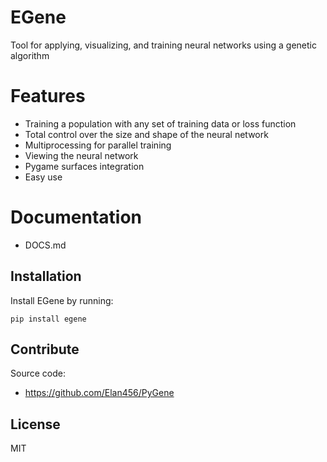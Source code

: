 # EGene

Tool for applying, visualizing, and training neural networks using 
a genetic algorithm

# Features


+ Training a population with any set of training data or loss function
+ Total control over the size and shape of the neural network
+ Multiprocessing for parallel training
+ Viewing the neural network
+ Pygame surfaces integration
+ Easy use

# Documentation
+ DOCS.md

Installation
------------

Install EGene by running:

    pip install egene

Contribute
----------
Source code:
- https://github.com/Elan456/PyGene


License
-------
MIT
